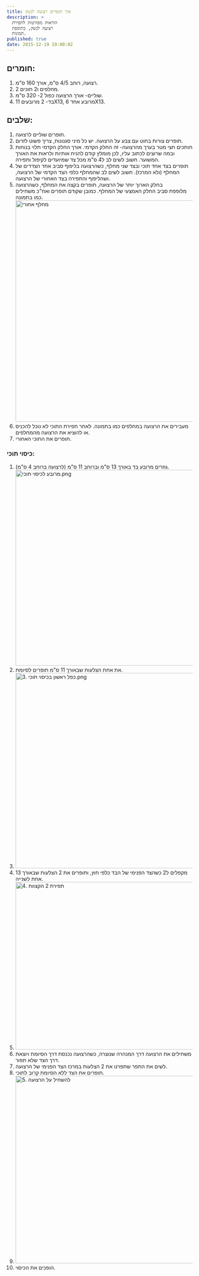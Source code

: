 ```yaml
---
title: איך תופרים רצועה לנשק
description: >
  הוראות מפורטות לתפירת
  רצועה לנשק, בתוספת
  תמונות.
published: true
date: 2015-12-19 19:00:02
---
```

<h2>חומרים:</h2>

<ol>
<li>רצועה, רוחב 4/5 ס"מ, אורך 160 ס"מ.</li>
<li>2 מחלפים ו2 תוכים.</li>
<li>שוליים- אורך הרצועה כפול 2- 320 ס"מ.</li>
<li>בד- 2 מרובעים 11X13, מרובע אחד 6X13.</li>
</ol>

<h2>שלבים:</h2>

<ol>
<li>תופרים שוליים לרצועה.</li>
<li>תופרים צורות בחוט עם צבע על הרצועה. יש כל מיני סגנונות, צריך פשוט לזרום.</li>
<li>חותכים חצי מטר בערך מהרצועה- זה החלק הקדמי. אורך החלק הקדמי תלוי בנוחות ובמה שרוצים לכתוב עליו, לכן מומלץ קודם להניח אותיות ולראות את האורך המשוער.
חשוב לשים לב ל4 ס"מ מכל צד שמיועדים לקיפול ותפירה.</li>
<li>תופרים בצד אחד תוכי ובצד שני מחלף, כשהרצועה בליפוף סביב אחד הצדדים של המחלף (ולא המרכז).
חשוב לשים לב שהמחלף כלפי הצד הקדמי של הרצועה, ושהליפוף והתפירה בצד האחורי של הרצועה.</li>
<li>בחלק הארוך יותר של הרצועה, תופרים בקצה את המחלף, כשהרצועה מלופפת סביב החלק האמצעי של המחלף. כמובן שקודם תופרים ואח"כ משחילים כמו בתמונה.
<img alt="מחלף אחורי" class="alignnone size-full wp-image-24" height="600" src="https://baruchiro.files.wordpress.com/2015/12/d79ed797d79cd7a3-d790d797d795d7a8d799.png" width="1068"/></li>
<li>מעבירים את הרצועה במחלפים כמו בתמונה. לאחר תפירת התוכי לא נוכל להכניס או להוציא את הרצועה מהמחלפים.</li>
<li>תופרים את התוכי האחורי.</li>
</ol>

<h3>כיסוי תוכי:</h3>

<ol>
<li>גוזרים מרובע בד באורך 13 ס"מ וברוחב 11 ס"מ (לרצועה ברוחב 4 ס"מ).
<img alt="מרובע לכיסוי תוכי.png" class="alignnone size-full wp-image-34" height="530" src="https://baruchiro.files.wordpress.com/2015/12/d79ed7a8d795d791d7a2-d79cd79bd799d7a1d795d799-d7aad795d79bd799.png" width="940"/></li>
<li>את אחת הצלעות שבאורך 11 ס"מ תופרים לסיומת.</li>
<li><img alt="3. כפל ראשון בכיסוי תוכי.png" class="alignnone size-full wp-image-46" height="529" src="https://baruchiro.files.wordpress.com/2015/12/3-d79bd7a4d79c-d7a8d790d7a9d795d79f-d791d79bd799d7a1d795d799-d7aad795d79bd799.png" width="939"/></li>
<li>מקפלים ל2 כשהצד הפנימי של הבד כלפי חוץ, ותופרים את 2 הצלעות שבאורך 13 אחת לשנייה.</li>
<li><img alt="4. תפירת 2 הקצוות" class="alignnone size-full wp-image-47" height="454" src="https://baruchiro.files.wordpress.com/2015/12/4-d7aad7a4d799d7a8d7aa-2-d794d7a7d7a6d795d795d7aa.png" width="935"/></li>
<li>משחילים את הרצועה דרך המנהרה שנוצרה, כשהרצועה נכנסת דרך הסיומת ויוצאת דרך הצד שלא תפור.</li>
<li>לשים את התפר שתפרנו את 2 הצלעות במרכז הצד הפנימי של הרצועה.</li>
<li>תופרים את הצד ללא הסיומת קרוב לתוכי.</li>
<li><img alt="5. להשחיל על הרצועה" class="alignnone size-full wp-image-43" height="508" src="https://baruchiro.files.wordpress.com/2015/12/5-d79cd794d7a9d797d799d79c-d7a2d79c-d794d7a8d7a6d795d7a2d794.png" width="938"/></li>
<li>הופכים את הכיסוי.</li>
</ol>